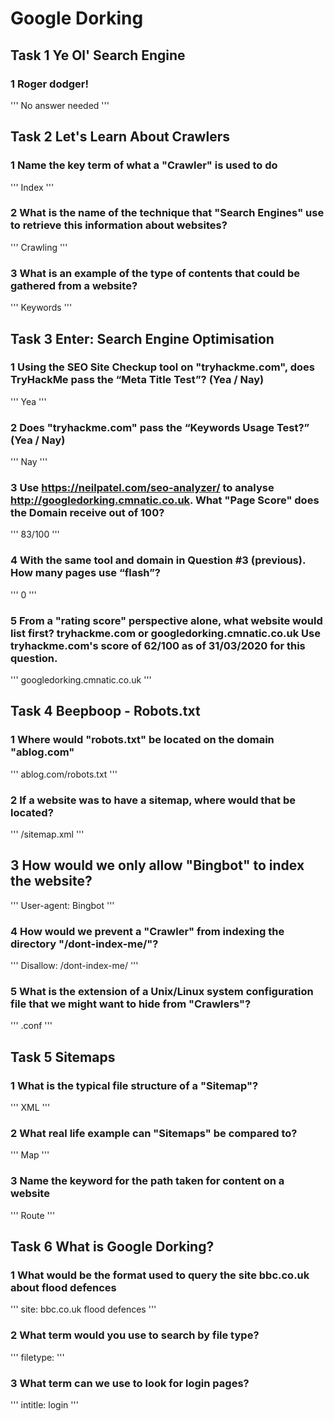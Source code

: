# Google Dorking

## Task 1 Ye Ol' Search Engine
### 1	Roger dodger!
'''
No answer needed
'''

## Task 2 Let's Learn About Crawlers
### 1	Name the key term of what a "Crawler" is used to do
'''
Index
'''

### 2	What is the name of the technique that "Search Engines" use to retrieve this information about websites?
'''
Crawling
'''

### 3	What is an example of the type of contents that could be gathered from a website?
'''
Keywords
'''

## Task 3 Enter: Search Engine Optimisation
### 1	Using the SEO Site Checkup tool on "tryhackme.com", does TryHackMe pass the “Meta Title Test”? (Yea / Nay)
'''
Yea
'''

### 2	Does "tryhackme.com" pass the “Keywords Usage Test?” (Yea / Nay)
'''
Nay
'''

### 3	Use https://neilpatel.com/seo-analyzer/ to analyse http://googledorking.cmnatic.co.uk. What "Page Score" does the Domain receive out of 100?
'''
83/100
'''

### 4	With the same tool and domain in Question #3 (previous). How many pages use “flash”?
'''
0
'''

### 5	From a "rating score" perspective alone, what website would list first? tryhackme.com or googledorking.cmnatic.co.uk Use tryhackme.com's score of 62/100 as of 31/03/2020 for this question.
'''
googledorking.cmnatic.co.uk
'''

## Task 4 Beepboop - Robots.txt
### 1	Where would "robots.txt" be located on the domain "ablog.com"
'''
ablog.com/robots.txt
'''

### 2	If a website was to have a sitemap, where would that be located?
'''
/sitemap.xml
'''

## 3	How would we only allow "Bingbot" to index the website?
'''
User-agent: Bingbot
'''

### 4	How would we prevent a "Crawler" from indexing the directory "/dont-index-me/"?
'''
Disallow: /dont-index-me/
'''

### 5	What is the extension of a Unix/Linux system configuration file that we might want to hide from "Crawlers"?
'''
.conf
'''

## Task 5 Sitemaps
### 1	What is the typical file structure of a "Sitemap"?
'''
XML
'''

### 2	What real life example can "Sitemaps" be compared to?
'''
Map
'''

### 3	Name the keyword for the path taken for content on a website
'''
Route
'''

## Task 6 What is Google Dorking?
### 1	What would be the format used to query the site bbc.co.uk about flood defences
'''
site: bbc.co.uk flood defences
'''

### 2	What term would you use to search by file type?
'''
filetype:
'''

### 3	What term can we use to look for login pages?
'''
intitle: login
'''
